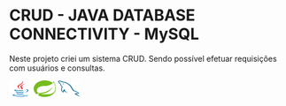 # CRUD - JAVA DATABASE CONNECTIVITY - MySQL
Neste projeto criei um sistema CRUD. Sendo possível efetuar requisições com usuários e consultas.
<p>
 <img align="center" alt="Leo-JAVA" height="30" width="40" src="https://raw.githubusercontent.com/devicons/devicon/master/icons/java/java-original.svg">
   <img align="center" alt="Leo-Spring" height="30" width="40" src="https://raw.githubusercontent.com/devicons/devicon/master/icons/spring/spring-original.svg">
      <img align="center" alt="Leo-MySQL" height="30" width="40" src="https://raw.githubusercontent.com/devicons/devicon/master/icons/mysql/mysql-original.svg">
</p>
